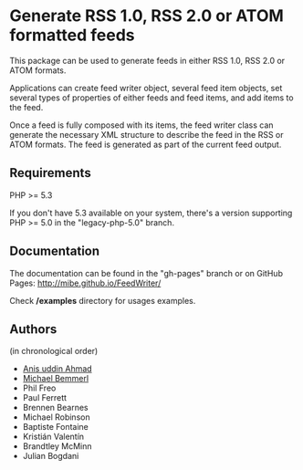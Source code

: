 Generate RSS 1.0, RSS 2.0 or ATOM formatted feeds
====================================================

This package can be used to generate feeds in either RSS 1.0, RSS 2.0 or ATOM
formats.

Applications can create feed writer object, several feed item objects, set
several types of properties of either feeds and feed items, and add items to
the feed.

Once a feed is fully composed with its items, the feed writer class can generate
the necessary XML structure to describe the feed in the RSS or ATOM formats.
The feed is generated as part of the current feed output.


Requirements
---------------

PHP >= 5.3

If you don't have 5.3 available on your system, there's a version supporting
PHP >= 5.0 in the "legacy-php-5.0" branch.


Documentation
--------------

The documentation can be found in the "gh-pages" branch or on GitHub Pages:
http://mibe.github.io/FeedWriter/

Check **/examples** directory for usages examples.


Authors
----------
(in chronological order)

- [Anis uddin Ahmad](https://github.com/ajaxray)  
- [Michael Bemmerl](https://github.com/mibe)  
- Phil Freo  
- Paul Ferrett
- Brennen Bearnes
- Michael Robinson
- Baptiste Fontaine
- Kristián Valentín
- Brandtley McMinn
- Julian Bogdani
